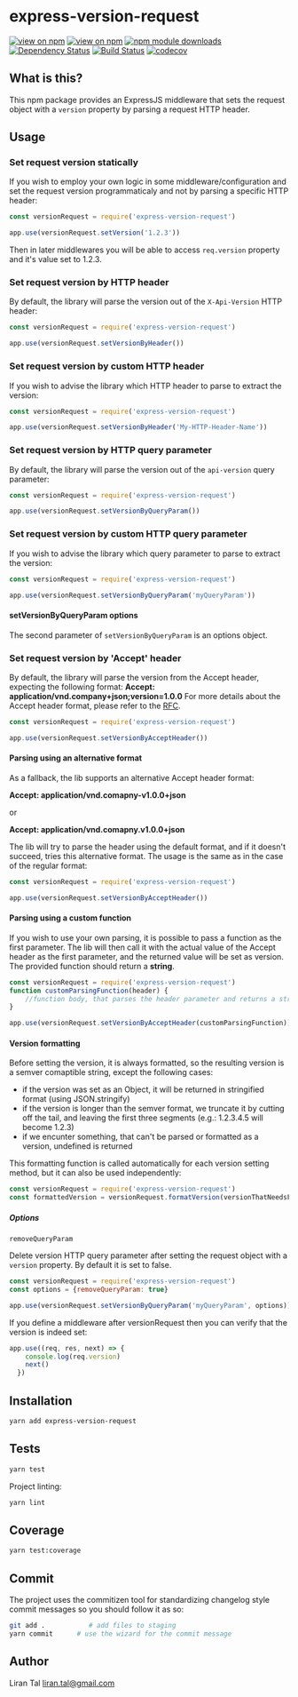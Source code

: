 # express-version-request

[![view on npm](http://img.shields.io/npm/v/express-version-request.svg)](https://www.npmjs.org/package/express-version-request)
[![view on npm](http://img.shields.io/npm/l/express-version-request.svg)](https://www.npmjs.org/package/express-version-request)
[![npm module downloads](http://img.shields.io/npm/dt/express-version-request.svg)](https://www.npmjs.org/package/express-version-request)
[![Dependency Status](https://david-dm.org/lirantal/express-version-request.svg)](https://david-dm.org/lirantal/express-version-request)
[![Build Status](https://travis-ci.org/lirantal/express-version-request.svg?branch=master)](https://travis-ci.org/lirantal/express-version-request)
[![codecov](https://codecov.io/gh/lirantal/express-version-request/branch/master/graph/badge.svg)](https://codecov.io/gh/lirantal/express-version-request)

## What is this?

This npm package provides an ExpressJS middleware that sets the request object with a `version` property by parsing a request HTTP header.  

## Usage

### Set request version statically

If you wish to employ your own logic in some middleware/configuration and set the request version programmaticaly and not by parsing a specific HTTP header:

```js
const versionRequest = require('express-version-request')

app.use(versionRequest.setVersion('1.2.3'))
```

Then in later middlewares you will be able to access `req.version` property and it's value set to 1.2.3.

### Set request version by HTTP header

By default, the library will parse the version out of the `X-Api-Version` HTTP header:

```js
const versionRequest = require('express-version-request')

app.use(versionRequest.setVersionByHeader())
```

### Set request version by custom HTTP header

If you wish to advise the library which HTTP header to parse to extract the version:

```js
const versionRequest = require('express-version-request')

app.use(versionRequest.setVersionByHeader('My-HTTP-Header-Name'))
```

### Set request version by HTTP query parameter

By default, the library will parse the version out of the `api-version` query parameter:

```js
const versionRequest = require('express-version-request')

app.use(versionRequest.setVersionByQueryParam())
```

### Set request version by custom HTTP query parameter

If you wish to advise the library which query parameter to parse to extract the version:

```js
const versionRequest = require('express-version-request')

app.use(versionRequest.setVersionByQueryParam('myQueryParam'))
```
#### setVersionByQueryParam options 
The second parameter of `setVersionByQueryParam` is an options object.

### Set request version by 'Accept' header

By default, the library will parse the version from the Accept header, expecting the following format:
**Accept: application/vnd.company+json;version=1.0.0**
For more details about the Accept header format, please refer to the [RFC](https://www.w3.org/Protocols/rfc2616/rfc2616-sec14.html).


```js
const versionRequest = require('express-version-request')

app.use(versionRequest.setVersionByAcceptHeader())
```
#### Parsing using an alternative format
As a fallback, the lib supports an alternative Accept header format:

**Accept: application/vnd.comapny-v1.0.0+json**

or

**Accept: application/vnd.comapny.v1.0.0+json**

The lib will try to parse the header using the default format, and if it doesn't succeed, tries this alternative format.
The usage is the same as in the case of the regular format:

```js
const versionRequest = require('express-version-request')

app.use(versionRequest.setVersionByAcceptHeader())
```
#### Parsing using a custom function
If you wish to use your own parsing, it is possible to pass a function as the first parameter.
The lib will then call it with the actual value of the Accept header as the first parameter, and the returned value will be set as version.
The provided function should return a **string**.

```js
const versionRequest = require('express-version-request')
function customParsingFunction(header) {
	//function body, that parses the header parameter and returns a string
}

app.use(versionRequest.setVersionByAcceptHeader(customParsingFunction))
```
#### Version formatting
Before setting the version, it is always formatted, so the resulting version is a semver comaptible string, except the following cases:

* if the version was set as an Object, it will be returned in stringified format (using JSON.stringify)
* if the version is longer than the semver format, we truncate it by cutting off the tail, and leaving the first three segments (e.g.: 1.2.3.4.5 will become 1.2.3)
* if we encunter something, that can't be parsed or formatted as a version, undefined is returned

This formatting function is called automatically for each version setting method, but it can also be used independently:
```js
const versionRequest = require('express-version-request')
const formattedVersion = versionRequest.formatVersion(versionThatNeedsFormatting)
```
##### Options

`removeQueryParam`

Delete version HTTP query parameter after setting the request object with a `version` property.
By default it is set to false.

```js
const versionRequest = require('express-version-request')
const options = {removeQueryParam: true}

app.use(versionRequest.setVersionByQueryParam('myQueryParam', options))
```

If you define a middleware after versionRequest then you can verify that the version is indeed set:

```js
app.use((req, res, next) => {
    console.log(req.version)
    next()
  })
```

## Installation

```bash
yarn add express-version-request
```

## Tests

```bash
yarn test
```

Project linting:

```bash
yarn lint
```

## Coverage

```bash
yarn test:coverage
```

## Commit

The project uses the commitizen tool for standardizing changelog style commit
messages so you should follow it as so:

```bash
git add .           # add files to staging
yarn commit      # use the wizard for the commit message
```

## Author

Liran Tal <liran.tal@gmail.com>
